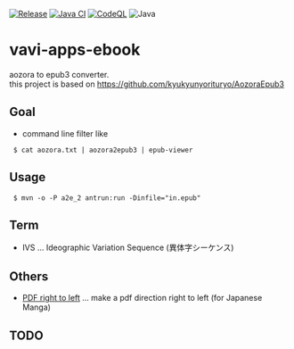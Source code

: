 [![Release](https://jitpack.io/v/umjammer/vavi-apps-ebook.svg)](https://jitpack.io/#umjammer/vavi-apps-ebook)
[![Java CI](https://github.com/umjammer/vavi-apps-ebook/actions/workflows/maven.yml/badge.svg)](https://github.com/umjammer/vavi-apps-ebook/actions/workflows/maven.yml)
[![CodeQL](https://github.com/umjammer/vavi-apps-ebook/actions/workflows/codeql-analysis.yml/badge.svg)](https://github.com/umjammer/vavi-apps-ebook/actions/workflows/codeql-analysis.yml)
![Java](https://img.shields.io/badge/Java-17-b07219)

# vavi-apps-ebook

aozora to epub3 converter.<br/>
this project is based on https://github.com/kyukyunyorituryo/AozoraEpub3

## Goal

 * command line filter like

```
 $ cat aozora.txt | aozora2epub3 | epub-viewer
```

## Usage

```
 $ mvn -o -P a2e_2 antrun:run -Dinfile="in.epub"
```

## Term

 * IVS ... Ideographic Variation Sequence (異体字シーケンス)

## Others

 - [PDF right to left](src/test/java/PdfRtoL.java) ... make a pdf direction right to left (for Japanese Manga)

## TODO

